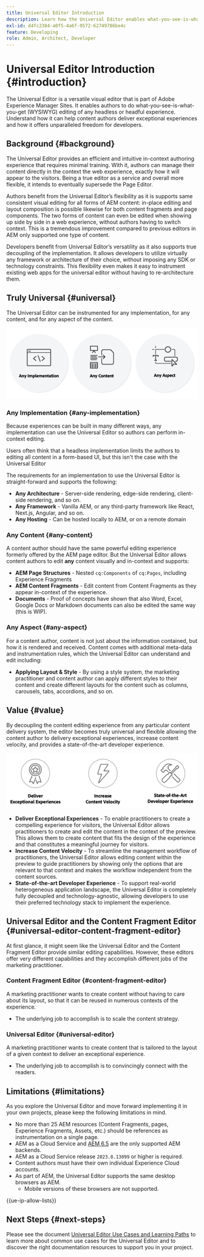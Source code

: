 ```yaml
---
title: Universal Editor Introduction
description: Learn how the Universal Editor enables what-you-see-is-what-you-get (WYSIWYG) editing of any headless and headful experience. Understand how it can help content authors deliver exceptional experiences, increase their content velocity, and how provides a state-of-the-art developer experience.
exl-id: d4fc2384-a0f5-4a6f-9572-62749786be4c
feature: Developing
role: Admin, Architect, Developer
---
```


# Universal Editor Introduction {#introduction}

The Universal Editor is a versatile visual editor that is part of Adobe Experience Manager Sites. It enables authors to do what-you-see-is-what-you-get (WYSIWYG) editing of any headless or headful experience. Understand how it can help content authors deliver exceptional experiences and how it offers unparalleled freedom for developers.

## Background {#background}

The Universal Editor provides an efficient and intuitive in-context authoring experience that requires minimal training. With it, authors can manage their content directly in the context the web experience, exactly how it will appear to the visitors. Being a true editor as a service and overall more flexible, it intends to eventually supersede the Page Editor.

Authors benefit from the Universal Editor’s flexibility as it is supports same consistent visual editing for all forms of AEM content: in-place editing and layout composition is possible likewise for both content fragments and page components. The two forms of content can even be edited when showing up side by side in a web experience, without authors having to switch context. This is a tremendous improvement compared to previous editors in AEM only supported one type of content.

Developers benefit from Universal Editor’s versatility as it also supports true decoupling of the implementation. It allows developers to utilize virtually any framework or architecture of their choice, without imposing any SDK or technology constraints. This flexibility even makes it easy to instrument existing web apps for the universal editor without having to re-architecture them.

## Truly Universal {#universal}

The Universal Editor can be instrumented for any implementation, for any content, and for any aspect of the content.

![What makes it universal](assets/universal.png)

### Any Implementation {#any-implementation}

Because experiences can be built in many different ways, any implementation can use the Universal Editor so authors can perform in-context editing.

Users often think that a headless implementation limits the authors to editing all content in a form-based UI, but this isn't the case with the Universal Editor

The requirements for an implementation to use the Universal Editor is straight-forward and supports the following:

* **Any Architecture** - Server-side rendering, edge-side rendering, client-side rendering, and so on.
* **Any Framework** - Vanilla AEM, or any third-party framework like React, Next.js, Angular, and so on.
* **Any Hosting** - Can be hosted locally to AEM, or on a remote domain

### Any Content {#any-content}

A content author should have the same powerful editing experience formerly offered by the AEM page editor. But the Universal Editor allows content authors to edit **any** content visually and in-context and supports:

* **AEM Page Structures** - Nested `cq:Components` of `cq:Pages`, including Experience Fragments
* **AEM Content Fragments** - Edit content from Content Fragments as they appear in-context of the experience.
* **Documents** - Proof of concepts have shown that also Word, Excel, Google Docs or Markdown documents can also be edited the same way (this is WIP).

### Any Aspect {#any-aspect}

For a content author, content is not just about the information contained, but how it is rendered and received. Content comes with additional meta-data and instrumentation rules, which the Universal Editor can understand and edit including:

* **Applying Layout &amp; Style** - By using a style system, the marketing practitioner and content author can apply different styles to their content and create different layouts for the content such as columns, carousels, tabs, accordions, and so on.

## Value {#value}

By decoupling the content editing experience from any particular content delivery system, the editor becomes truly universal and flexible allowing the content author to delivery exceptional experiences, increase content velocity, and provides a state-of-the-art developer experience.

![The value of the Universal Editor](assets/value.png)

* **Deliver Exceptional Experiences** - To enable practitioners to create a compelling experience for visitors, the Universal Editor allows practitioners to create and edit the content in the context of the preview. This allows them to create content that fits the design of the experience and that constitutes a meaningful journey for visitors.
* **Increase Content Velocity** - To streamline the management workflow of practitioners, the Universal Editor allows editing content within the preview to guide practitioners by showing only the options that are relevant to that context and makes the workflow independent from the content sources.
* **State-of-the-art Developer Experience** - To support real-world heterogeneous application landscape, the Universal Editor is completely fully decoupled and technology-agnostic, allowing developers to use their preferred technology stack to implement the experience.

## Universal Editor and the Content Fragment Editor {#universal-editor-content-fragment-editor}

At first glance, it might seem like the Universal Editor and the Content Fragment Editor provide similar editing capabilities. However, these editors offer very different capabilities and they accomplish different jobs of the marketing practitioner.

### Content Fragment Editor {#content-fragment-editor} 

A marketing practitioner wants to create content without having to care about its layout, so that it can be reused in numerous contexts of the experience.

* The underlying job to accomplish is to scale the content strategy.

### Universal Editor {#universal-editor}

A marketing practitioner wants to create content that is tailored to the layout of a given context to deliver an exceptional experience.

* The underlying job to accomplish is to convincingly connect with the readers.

## Limitations {#limitations}

As you explore the Universal Editor and move forward implementing it in your own projects, please keep the following limitations in mind.

* No more than 25 AEM resources (Content Fragments, pages, Experience Fragments, Assets, etc.) should be references as instrumentation on a single page.
* AEM as a Cloud Service and [AEM 6.5](https://experienceleague.adobe.com/en/docs/experience-manager-65/content/implementing/developing/headless/universal-editor/introduction) are the only supported AEM backends.
* AEM as a Cloud Service release `2023.8.13099` or higher is required.
* Content authors must have their own individual Experience Cloud accounts.
* As part of AEM, the Universal Editor supports the same desktop browsers as AEM.
  * Mobile versions of these browsers are not supported.

{{ue-ip-allow-lists}}

## Next Steps {#next-steps}

Please see the document [Universal Editor Use Cases and Learning Paths](/help/implementing/universal-editor/use-cases.md) to learn more about common use cases for the Universal Editor and to discover the right documentation resources to support you in your project.
